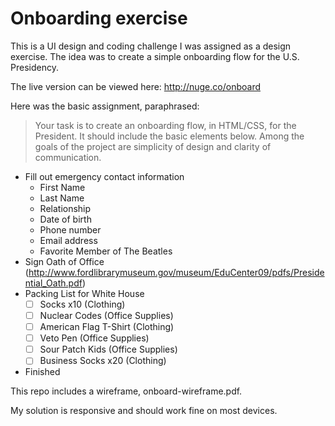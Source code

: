 # Onboarding exercise

This is a UI design and coding challenge I was assigned as a design exercise. The idea was to create a simple onboarding flow for the U.S. Presidency.

The live version can be viewed here: http://nuge.co/onboard

Here was the basic assignment, paraphrased: 

> Your task is to create an onboarding flow, in HTML/CSS, for the President. It should include the basic elements below. Among the goals of the project are simplicity of design and clarity of communication. 


* Fill out emergency contact information
  - First Name
  - Last Name
  - Relationship
  - Date of birth
  - Phone number
  - Email address
  - Favorite Member of The Beatles
* Sign Oath of Office (http://www.fordlibrarymuseum.gov/museum/EduCenter09/pdfs/Presidential_Oath.pdf)
* Packing List for White House
  - [ ] Socks x10 (Clothing)
  - [ ] Nuclear Codes (Office Supplies)
  - [ ] American Flag T-Shirt (Clothing)
  - [ ] Veto Pen (Office Supplies)
  - [ ] Sour Patch Kids (Office Supplies)
  - [ ] Business Socks x20 (Clothing)
* Finished

This repo includes a wireframe, onboard-wireframe.pdf. 

My solution is responsive and should work fine on most devices. 
